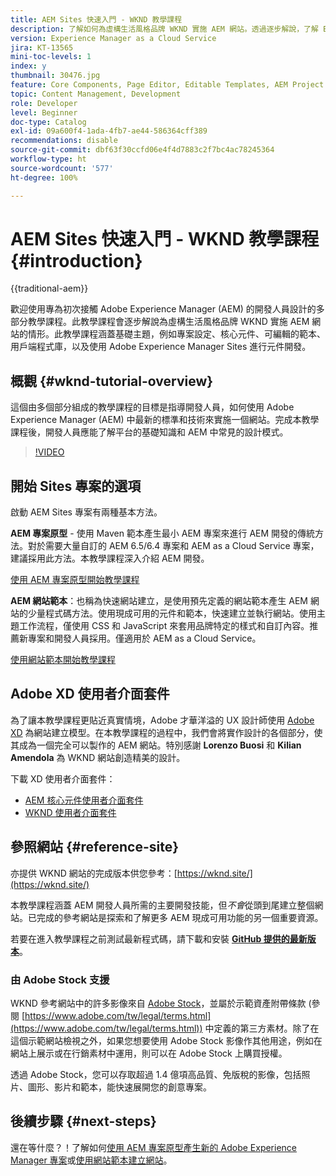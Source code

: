 ```yaml
---
title: AEM Sites 快速入門 - WKND 教學課程
description: 了解如何為虛構生活風格品牌 WKND 實施 AEM 網站。透過逐步解說，了解 Experience Manager 的基本主題，例如專案設定、maven 原型、核心元件、可編輯範本、用戶端程式庫和元件開發。
version: Experience Manager as a Cloud Service
jira: KT-13565
mini-toc-levels: 1
index: y
thumbnail: 30476.jpg
feature: Core Components, Page Editor, Editable Templates, AEM Project Archetype
topic: Content Management, Development
role: Developer
level: Beginner
doc-type: Catalog
exl-id: 09a600f4-1ada-4fb7-ae44-586364cff389
recommendations: disable
source-git-commit: dbf63f30ccfd06e4f4d7883c2f7bc4ac78245364
workflow-type: ht
source-wordcount: '577'
ht-degree: 100%

---
```


# AEM Sites 快速入門 - WKND 教學課程 {#introduction}

{{traditional-aem}}

歡迎使用專為初次接觸 Adobe Experience Manager (AEM) 的開發人員設計的多部分教學課程。此教學課程會逐步解說為虛構生活風格品牌 WKND 實施 AEM 網站的情形。此教學課程涵蓋基礎主題，例如專案設定、核心元件、可編輯的範本、用戶端程式庫，以及使用 Adobe Experience Manager Sites 進行元件開發。

## 概觀 {#wknd-tutorial-overview}

這個由多個部分組成的教學課程的目標是指導開發人員，如何使用 Adobe Experience Manager (AEM) 中最新的標準和技術來實施一個網站。完成本教學課程後，開發人員應能了解平台的基礎知識和 AEM 中常見的設計模式。

>[!VIDEO](https://video.tv.adobe.com/v/30476?quality=12&learn=on)

## 開始 Sites 專案的選項

啟動 AEM Sites 專案有兩種基本方法。

**AEM 專案原型** - 使用 Maven 範本產生最小 AEM 專案來進行 AEM 開發的傳統方法。對於需要大量自訂的 AEM 6.5/6.4 專案和 AEM as a Cloud Service 專案，建議採用此方法。本教學課程深入介紹 AEM 開發。

[使用 AEM 專案原型開始教學課程](./project-archetype/overview.md)

**AEM 網站範本**：也稱為快速網站建立，是使用預先定義的網站範本產生 AEM 網站的少量程式碼方法。使用現成可用的元件和範本，快速建立並執行網站。使用主題工作流程，僅使用 CSS 和 JavaScript 來套用品牌特定的樣式和自訂內容。推薦新專案和開發人員採用。僅適用於 AEM as a Cloud Service。

[使用網站範本開始教學課程](./site-template/create-site.md)

## Adobe XD 使用者介面套件

為了讓本教學課程更貼近真實情境，Adobe 才華洋溢的 UX 設計師使用 [Adobe XD](https://www.adobe.com/tw/products/xd.html) 為網站建立模型。在本教學課程的過程中，我們會將實作設計的各個部分，使其成為一個完全可以製作的 AEM 網站。特別感謝 **Lorenzo Buosi** 和 **Kilian Amendola** 為 WKND 網站創造精美的設計。

下載 XD 使用者介面套件：

* [AEM 核心元件使用者介面套件](assets/overview/AEM-CoreComponents-UI-Kit.xd)
* [WKND 使用者介面套件](https://github.com/adobe/aem-guides-wknd/releases/download/aem-guides-wknd-0.0.2/AEM_UI-kit-WKND.xd)

## 參照網站 {#reference-site}

亦提供 WKND 網站的完成版本供您參考：[https://wknd.site/](https://wknd.site/)

本教學課程涵蓋 AEM 開發人員所需的主要開發技能，但&#x200B;*不會*&#x200B;從頭到尾建立整個網站。已完成的參考網站是探索和了解更多 AEM 現成可用功能的另一個重要資源。

若要在進入教學課程之前測試最新程式碼，請下載和安裝 **[GitHub 提供的最新版本](https://github.com/adobe/aem-guides-wknd/releases/latest)**。

### 由 Adobe Stock 支援

WKND 參考網站中的許多影像來自 [Adobe Stock](https://stock.adobe.com/)，並屬於示範資產附帶條款 (參閱 [https://www.adobe.com/tw/legal/terms.html](https://www.adobe.com/tw/legal/terms.html)) 中定義的第三方素材。除了在這個示範網站檢視之外，如果您想要使用 Adobe Stock 影像作其他用途，例如在網站上展示或在行銷素材中運用，則可以在 Adobe Stock 上購買授權。

透過 Adobe Stock，您可以存取超過 1.4 億項高品質、免版稅的影像，包括照片、圖形、影片和範本，能快速展開您的創意專案。

## 後續步驟 {#next-steps}

還在等什麼？！了解如何[使用 AEM 專案原型產生新的 Adobe Experience Manager 專案](./project-archetype/overview.md)或[使用網站範本建立網站](./site-template/create-site.md)。
